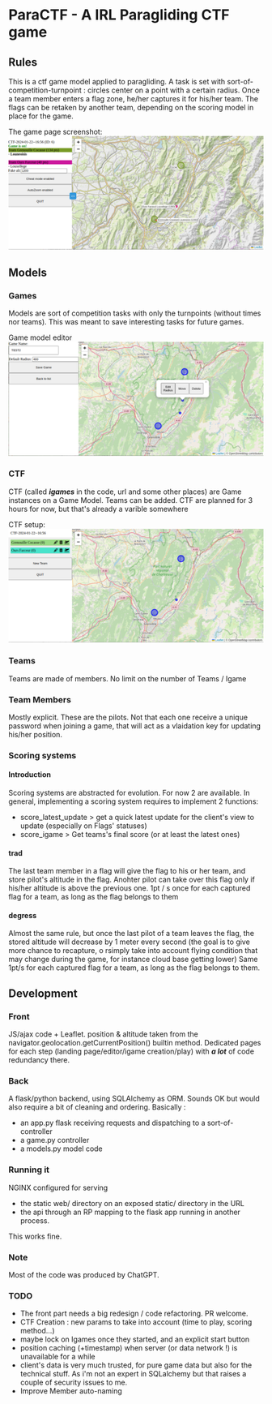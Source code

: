 # ParaCTF - A IRL Paragliding CTF game

## Rules
This is a ctf game model applied to paragliding. A task is set with sort-of-competition-turnpoint : circles center on a point with a certain radius. Once a team member enters a flag zone, he/her captures it for his/her team. The flags can be retaken by another team, depending on the scoring model in place for the game.  

The game page screenshot:
![play_screen](doc_images/play.png)

## Models
### Games

Models are sort of competition tasks with only the turnpoints (without times nor teams). This was meant to save interesting tasks for future games.

Game model editor
![play_screen](doc_images/editor.png)

### CTF

CTF (called ***igames*** in the code, url and some other places) are Game instances on a Game Model. Teams can be added.
CTF are planned for 3 hours for now, but that's already a varible somewhere

CTF setup:
![play_screen](doc_images/game.png)


### Teams
Teams are made of members. No limit on the number of Teams / Igame

### Team Members
Mostly explicit. These are the pilots. Not that each one receive a unique password when joining a game, that will act as a vlaidation key for updating his/her position.


### Scoring systems
#### Introduction
Scoring systems are abstracted for evolution. For now 2 are available.
In general, implementing a scoring system requires to implement 2 functions:
- score_latest_update > get a quick latest update for the client's view to update (especially on Flags' statuses)
- score_igame > Get teams's final score (or at least the latest ones)

#### trad
The last team member in a flag will give the flag to his or her team, and store pilot's altitude in the flag. Anohter pilot can take over this flag only if his/her altitude is above the previous one.
1pt / s once for each captured flag for a team, as long as the flag belongs to them

#### degress
Almost the same rule, but once the last pilot of a team leaves the flag, the stored altitude will decrease by 1 meter every second (the goal is to give more chance to recapture, o rsimply take into account flying condition that may change during the game, for instance cloud base getting lower)
Same 1pt/s for each captured flag for a team, as long as the flag belongs to them.


## Development 

### Front
JS/ajax code + Leaflet. position & altitude taken from the navigator.geolocation.getCurrentPosition() builtin method.
Dedicated pages for each step (landing page/editor/igame creation/play) with ***a lot*** of code redundancy there.

### Back
A flask/python backend, using SQLAlchemy as ORM. Sounds OK but would also require a bit of cleaning and ordering.
Basically :
- an app.py flask receiving requests and dispatching to a sort-of-controller
- a game.py controller
- a models.py model code

### Running it
NGINX configured for serving
- the static web/ directory on an exposed static/ directory in the URL
- the api through an RP mapping to the flask app running in another process.

This works fine.


### Note
Most of the code was produced by ChatGPT.

### TODO
- The front part needs a big redesign / code refactoring. PR welcome.
- CTF Creation : new params to take into account (time to play, scoring method...)
- maybe lock on Igames once they started, and an explicit start button
- position caching (+timestamp) when server (or data network !) is unavailable for a while
- client's data is very much trusted, for pure game data but also for the technical stuff. As i'm not an expert in SQLalchemy but that raises a couple of security issues to me.
- Improve Member auto-naming
